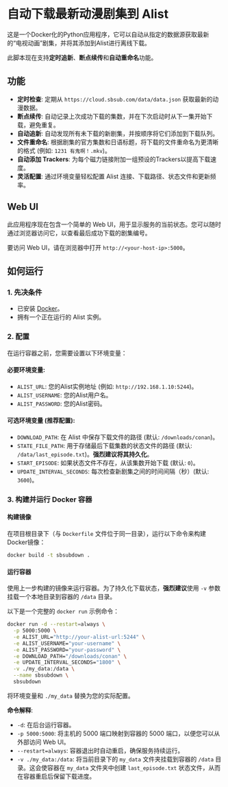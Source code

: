 # 自动下载最新动漫剧集到 Alist

这是一个Docker化的Python应用程序，它可以自动从指定的数据源获取最新的“电视动画”剧集，并将其添加到Alist进行离线下载。

此脚本现在支持**定时追新**、**断点续传**和**自动重命名**功能。

## 功能

- **定时检查**: 定期从 `https://cloud.sbsub.com/data/data.json` 获取最新的动漫数据。
- **断点续传**: 自动记录上次成功下载的集数，并在下次启动时从下一集开始下载，避免重复。
- **自动追新**: 自动发现所有未下载的新剧集，并按顺序将它们添加到下载队列。
- **文件重命名**: 根据剧集的官方集数和日语标题，将下载的文件重命名为更清晰的格式 (例如: `1231 有鬼啊！.mkv`)。
- **自动添加 Trackers**: 为每个磁力链接附加一组预设的Trackers以提高下载速度。
- **灵活配置**: 通过环境变量轻松配置 Alist 连接、下载路径、状态文件和更新频率。

## Web UI

此应用程序现在包含一个简单的 Web UI，用于显示服务的当前状态。您可以随时通过浏览器访问它，以查看最后成功下载的剧集编号。

要访问 Web UI，请在浏览器中打开 `http://<your-host-ip>:5000`。

## 如何运行

### 1. 先决条件

- 已安装 [Docker](https://www.docker.com/)。
- 拥有一个正在运行的 Alist 实例。

### 2. 配置

在运行容器之前，您需要设置以下环境变量：

#### 必要环境变量:
- `ALIST_URL`: 您的Alist实例地址 (例如: `http://192.168.1.10:5244`)。
- `ALIST_USERNAME`: 您的Alist用户名。
- `ALIST_PASSWORD`: 您的Alist密码。

#### 可选环境变量 (推荐配置):
- `DOWNLOAD_PATH`: 在 Alist 中保存下载文件的路径 (默认: `/downloads/conan`)。
- `STATE_FILE_PATH`: 用于存储最后下载集数的状态文件的路径 (默认: `/data/last_episode.txt`)。**强烈建议将其持久化**。
- `START_EPISODE`: 如果状态文件不存在，从该集数开始下载 (默认: `0`)。
- `UPDATE_INTERVAL_SECONDS`: 每次检查新剧集之间的时间间隔（秒）(默认: `3600`)。

### 3. 构建并运行 Docker 容器

#### 构建镜像
在项目根目录下（与 `Dockerfile` 文件位于同一目录），运行以下命令来构建Docker镜像：
```bash
docker build -t sbsubdown .
```

#### 运行容器
使用上一步构建的镜像来运行容器。为了持久化下载状态，**强烈建议**使用 `-v` 参数挂载一个本地目录到容器的 `/data` 目录。

以下是一个完整的 `docker run` 示例命令：
```bash
docker run -d --restart=always \
  -p 5000:5000 \
  -e ALIST_URL="http://your-alist-url:5244" \
  -e ALIST_USERNAME="your-username" \
  -e ALIST_PASSWORD="your-password" \
  -e DOWNLOAD_PATH="/downloads/conan" \
  -e UPDATE_INTERVAL_SECONDS="1800" \
  -v ./my_data:/data \
  --name sbsubdown \
  sbsubdown
```
将环境变量和 `./my_data` 替换为您的实际配置。

**命令解释**:
- `-d`: 在后台运行容器。
- `-p 5000:5000`: 将主机的 5000 端口映射到容器的 5000 端口，以便您可以从外部访问 Web UI。
- `--restart=always`: 容器退出时自动重启，确保服务持续运行。
- `-v ./my_data:/data`: 将当前目录下的 `my_data` 文件夹挂载到容器的 `/data` 目录。这会使容器在 `my_data` 文件夹中创建 `last_episode.txt` 状态文件，从而在容器重启后保留下载进度。
